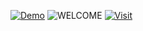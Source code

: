 [![Demo](https://img.shields.io/badge/Demo-Project-red?style=flat-square&logo=github)](https://serinegit.github.io/project-page/)
![WELCOME](https://raw.githubusercontent.com/SerineGit/project-page/refs/heads/main/img_for_readme/top.jpg)
[![Visit](https://img.shields.io/badge/Visit-Site-orange?style=plastic&logo=github)](https://serinegit.github.io/project-page/)





